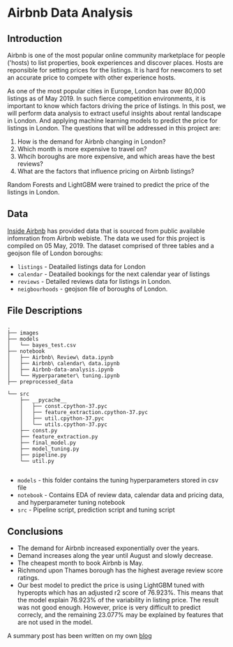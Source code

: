 # Airbnb Data Analysis

## Introduction

Airbnb is one of the most popular online community marketplace for people ('hosts) to list properties, book experiences and discover places. Hosts are reponsible for setting prices for the listings. It is hard for newcomers to set an accurate price to compete with other experience hosts.

As one of the most popular cities in Europe, London has over 80,000 listings as of May 2019. In such fierce competition environments, it is important to know which factors driving the price of listings. In this post, we will perform data analysis to extract useful insights about rental landscape in London. 
And applying machine learning models to predict the price for listings in London. The questions that will be addressed in this project are:

1. How is the demand for Airbnb changing in London?
2. Which month is more expensive to travel on?
3. Whcih boroughs are more expensive,  and which areas have the best reviews?
4. What are the factors that influence pricing on Airbnb listings?

Random Forests and LightGBM were trained to predict the price of the listings in London.

## Data 
[Inside Airbnb](http://insideairbnb.com/get-the-data.html) has provided data that is sourced from public available infomration from Airbnb webiste. The data we used for this project is compiled on 05 May, 2019. The dataset comprised of three tables and a geojson file of London boroughs:
* `listings` - Deatailed listings data for London
* `calendar` - Deatailed bookings for the next calendar year of listings
* `reviews` - Detailed reviews data for listings in London.
* `neigbourhoods` - geojson file of boroughs of London.

## File Descriptions
```
.
├── images
├── models
│   └── bayes_test.csv
├── notebook
│   ├── Airbnb\ Review\ data.ipynb
│   ├── Airbnb\ calendar\ data.ipynb
│   ├── Airbnb-data-analysis.ipynb
│   └── Hyperparameter\ tuning.ipynb
├── preprocessed_data

└── src
    ├── __pycache__
    │   ├── const.cpython-37.pyc
    │   ├── feature_extraction.cpython-37.pyc
    │   ├── util.cpython-37.pyc
    │   └── utils.cpython-37.pyc
    ├── const.py
    ├── feature_extraction.py
    ├── final_model.py
    ├── model_tuning.py
    ├── pipeline.py
    └── util.py


```
* `models` - this folder contains the tuning hyperparameters stored in csv file
* `notebook` - Contains EDA of review data, calendar data and pricing data, and hyperparameter tuning notebook
* `src` - Pipeline script, prediction script and tuning script


## Conclusions
* The demand for Airbnb increased exponentially over the years. 
* Demand increases along the year until August and slowly decrease.
* The cheapest month to book Airbnb is May.
* Richmond upon Thames borough has the highest average review score ratings.
* Our best model to predict the price is using LightGBM tuned with hyperopts which has an adjusted r2 score of 76.923%. This means that the model explain 76.923% of the variability in listing price. The result was not good enough. However, price is very difficult to predict correcly, and the remaining 23.077% may be explained by features that are not used in the model. 

A summary post has been written on my own [blog](https://andrew-siu12.github.io/2019-06-15-Airbnb-Data-Analysis/)

